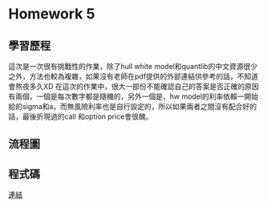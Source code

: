 Homework 5
===

學習歷程
---
這次是一次很有挑戰性的作業，除了hull white model和quantlib的中文資源很少之外，方法也較為複雜，如果沒有老師在pdf提供的外部連結供參考的話，不知道會熬夜多久XD
在這次的作業中，很大一部份不能確認自己的答案是否正確的原因有兩個，一個是每次數字都是隨機的，另外一個是，hw model的利率依賴一開始給的sigma和a，而無風險利率也是自行設定的，所以如果兩者之間沒有配合好的話，最後折現過的call 和option price會很醜。






流程圖
---




程式碼
---
[連結](https://github.com/feiyuehchen/Financial_Engineering/blob/master/HW5/hw5_code.ipynb)




